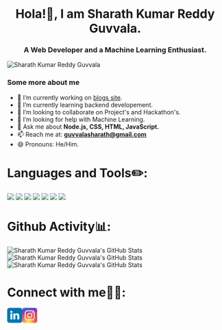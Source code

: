 <h1 align="center">Hola!👋, I am Sharath Kumar Reddy Guvvala.</h1>
<h3 align="center">A Web Developer and a Machine Learning Enthusiast.</h3>
<p align="left"> <img src="https://komarev.com/ghpvc/?username=sharathguvvala" alt="Sharath Kumar Reddy Guvvala" /> </p>


### Some more about me
- 🔭 I’m currently working on [blogs site](https://github.com/sharathguvvala/Blogs).
- 🌱 I’m currently learning backend developement.
- 👯 I’m looking to collaborate on Project's and Hackathon's.
- 🤔 I’m looking for help with Machine Learning.
- 💬 Ask me about **Node.js, CSS, HTML, JavaScript.**
- 📫 Reach me at: **guvvalasharath@gmail.com**
- 😄 Pronouns: He/Him.


# Languages and Tools:pencil2::

<code><img src="https://icongr.am/devicon/html5-original.svg?size=40&color=currentColor"></code>
<code><img src="https://icongr.am/devicon/css3-original.svg?size=40&color=currentColor"></code>
<code><img src="https://icongr.am/devicon/javascript-original.svg?size=40&color=currentColor"></code>
<code><a href="https://git-scm.com/" target="_blank"><img src="https://icongr.am/devicon/git-original.svg?size=40&color=currentColor"></a></code>
<code><a href="https://nodejs.org/en/"><img src="https://icongr.am/devicon/nodejs-original.svg?size=40&color=currentColor"></a></code>
<code><a href="https://www.mongodb.com/"><img src="https://icongr.am/devicon/mongodb-original.svg?size=40&color=currentColor"></a></code>
<code><a href="https://www.python.org/"><img src="https://icongr.am/devicon/python-original.svg?size=40&color=currentColor"></a></code>


# Github Activity📊:

<img src="https://github-readme-stats.vercel.app/api?username=sharathguvvala&&show_icons=true&theme=algolia" alt="Sharath Kumar Reddy Guvvala's GitHub Stats">
<img src="https://github-readme-stats.vercel.app/api/top-langs/?username=sharathguvvala&layout=compact&&show_icons=true&&theme=algolia" alt="Sharath Kumar Reddy Guvvala's GitHub Stats">
<img src="https://github-readme-streak-stats.herokuapp.com/?user=sharathguvvala&&show_icons=true&&theme=algolia" alt="Sharath Kumar Reddy Guvvala's GitHub Stats">


# Connect with me:man_technologist::

[<img align="left" alt="Sharath Kumar Reddy Guvvala | LinkedIn" width="35px" src="https://github.com/edent/SuperTinyIcons/blob/master/images/svg/linkedin.svg" />](https://www.linkedin.com/in/sharath-kumar-reddy-871ba0204/)
[<img align="left" alt="Sharath Kumar Reddy Guvvala | Instagram" width="35px" src="https://github.com/edent/SuperTinyIcons/blob/master/images/svg/instagram.svg" />](https://www.instagram.com/sharathguvvala/)
